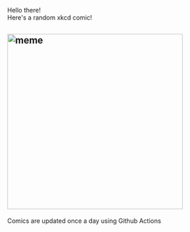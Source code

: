 Hello there! <br>Here's a random xkcd comic!<br>
## <img src="https://imgs.xkcd.com/comics/viral_vector_immunity.png" alt="meme" width="400"/><br>
Comics are updated once a day using Github Actions
